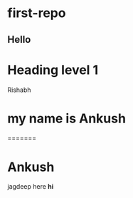 # first-repo
## Hello
Heading level 1
==========
Rishabh
# my name is Ankush
=======
# Ankush
jagdeep here
**hi**
